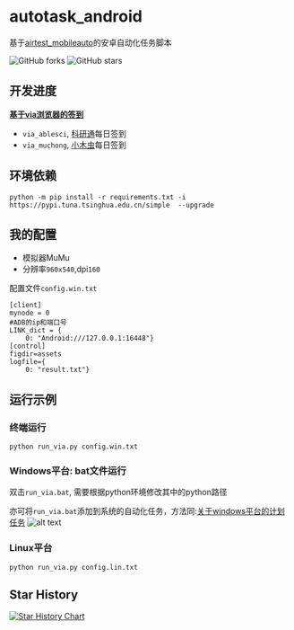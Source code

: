 # autotask_android
基于[airtest_mobileauto](airtest_mobileauto)的安卓自动化任务脚本

![GitHub forks](https://img.shields.io/github/forks/cndaqiang/autotask_android?color=60c5ba&style=for-the-badge)
![GitHub stars](https://img.shields.io/github/stars/cndaqiang/autotask_android?color=ffd700&style=for-the-badge)


## 开发进度
**[基于via浏览器的签到](run_via.md)**
* `via_ablesci`, [科研通](https://www.ablesci.com/)每日签到
* `via_muchong`, [小木虫](https://muchong.com/bbs/)每日签到

## 环境依赖
```
python -m pip install -r requirements.txt -i https://pypi.tuna.tsinghua.edu.cn/simple  --upgrade
```


## 我的配置
* 模拟器MuMu
* 分辨率`960x540`,dpi`160`

配置文件`config.win.txt`
```
[client]
mynode = 0
#ADB的ip和端口号
LINK_dict = {
    0: "Android:///127.0.0.1:16448"}
[control]
figdir=assets
logfile={
    0: "result.txt"}
```

## 运行示例
### 终端运行
```
python run_via.py config.win.txt
```

### Windows平台: bat文件运行
双击`run_via.bat`, 需要根据python环境修改其中的python路径

亦可将`run_via.bat`添加到系统的自动化任务，方法同:[关于windows平台的计划任务](https://cndaqiang.github.io/WZRY/howtorun.html#%E5%85%B3%E4%BA%8Ewindows%E5%B9%B3%E5%8F%B0%E7%9A%84%E8%AE%A1%E5%88%92%E4%BB%BB%E5%8A%A1)
![alt text](https://cndaqiang.github.io/WZRY/doc/crontab_win.png)

### Linux平台
```
python run_via.py config.lin.txt
```

## Star History

[![Star History Chart](https://api.star-history.com/svg?repos=cndaqiang/autotask_android&type=Date)](https://star-history.com/#cndaqiang/autotask_android&Date)
